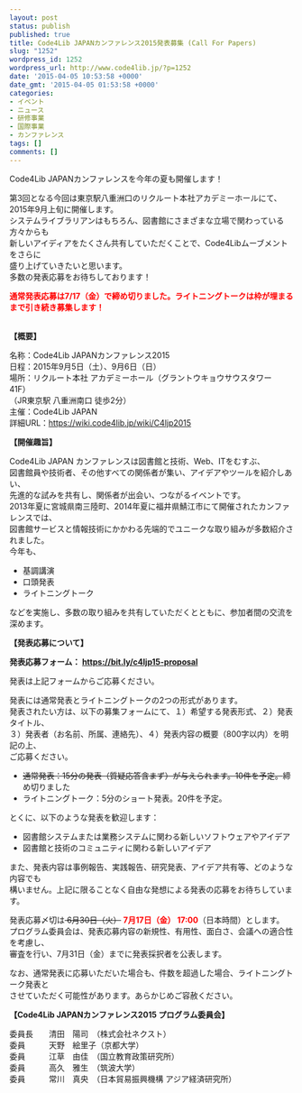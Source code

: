 ```yaml
---
layout: post
status: publish
published: true
title: Code4Lib JAPANカンファレンス2015発表募集 (Call For Papers)
slug: "1252"
wordpress_id: 1252
wordpress_url: http://www.code4lib.jp/?p=1252
date: '2015-04-05 10:53:58 +0000'
date_gmt: '2015-04-05 01:53:58 +0000'
categories:
- イベント
- ニュース
- 研修事業
- 国際事業
- カンファレンス
tags: []
comments: []
---
```

<p>Code4Lib JAPANカンファレンスを今年の夏も開催します！</p>
<p>第3回となる今回は東京駅八重洲口のリクルート本社アカデミーホールにて、2015年9月上旬に開催します。<br />
システムライブラリアンはもちろん、図書館にさまざまな立場で関わっている方々からも<br />
新しいアイディアをたくさん共有していただくことで、Code4Libムーブメントをさらに<br />
盛り上げていきたいと思います。<br />
多数の発表応募をお待ちしております！</p>
<p><span style="color: #ff0000;"><strong>通常発表応募は7/17（金）で締め切りました。ライトニングトークは枠が埋まるまで引き続き募集します！</strong></span></p>
<p><!--more--><br />
<strong>【概要】</strong></p>
<p>名称：Code4Lib JAPANカンファレンス2015<br />
日程：2015年9月5日（土）、9月6日（日）<br />
場所：リクルート本社 アカデミーホール（グラントウキョウサウスタワー 41F）<br />
（JR東京駅 八重洲南口 徒歩2分）<br />
主催：Code4Lib JAPAN<br />
詳細URL：<a title="https://wiki.code4lib.jp/wiki/C4ljp2015" href="https://wiki.code4lib.jp/wiki/C4ljp2015">https://wiki.code4lib.jp/wiki/C4ljp2015</a></p>
<p><strong>【開催趣旨】</strong></p>
<p>Code4Lib JAPAN カンファレンスは図書館と技術、Web、ITをむすぶ、<br />
図書館員や技術者、その他すべての関係者が集い、アイデアやツールを紹介しあい、<br />
先進的な試みを共有し、関係者が出会い、つながるイベントです。<br />
2013年夏に宮城県南三陸町、2014年夏に福井県鯖江市にて開催されたカンファレンスでは、<br />
図書館サービスと情報技術にかかわる先端的でユニークな取り組みが多数紹介されました。<br />
今年も、</p>
<ul>
<li>基調講演</li>
<li>口頭発表</li>
<li>ライトニングトーク</li>
</ul>
<p>などを実施し、多数の取り組みを共有していただくとともに、参加者間の交流を深めます。</p>
<p><strong>【発表応募について】</strong></p>
<p><strong>発表応募フォーム： <a title="https://bit.ly/c4ljp15-proposal" href="https://bit.ly/c4ljp15-proposal">https://bit.ly/c4ljp15-proposal</a></strong></p>
<p>発表は上記フォームからご応募ください。</p>
<p>発表には通常発表とライトニングトークの2つの形式があります。<br />
発表されたい方は、以下の募集フォームにて、１）希望する発表形式、２）発表タイトル、<br />
３）発表者（お名前、所属、連絡先）、４）発表内容の概要（800字以内）を明記の上、<br />
ご応募ください。</p>
<ul>
<li><del>通常発表：15分の発表（質疑応答含まず）が与えられます。10件を予定。</del>締め切りました</li>
<li>ライトニングトーク：5分のショート発表。20件を予定。</li>
</ul>
<p>とくに、以下のような発表を歓迎します：</p>
<ul>
<li>図書館システムまたは業務システムに関わる新しいソフトウェアやアイデア</li>
<li>図書館と技術のコミュニティに関わる新しいアイデア</li>
</ul>
<p>また、発表内容は事例報告、実践報告、研究発表、アイデア共有等、どのような内容でも<br />
構いません。上記に限ることなく自由な発想による発表の応募をお待ちしています。</p>
<p>発表応募〆切は<del> 6月30日（火）</del>&nbsp;<strong><span style="color: #ff0000;">7月17日（金） 17:00</span></strong>（日本時間）とします。<br />
プログラム委員会は、発表応募内容の新規性、有用性、面白さ、会議への適合性を考慮し、<br />
審査を行い、7月31日（金）までに発表採択者を公表します。</p>
<p>なお、通常発表に応募いただいた場合も、件数を超過した場合、ライトニングトーク発表と<br />
させていただく可能性があります。あらかじめご容赦ください。</p>
<p><strong>【Code4Lib JAPANカンファレンス2015 プログラム委員会】</strong></p>
<p>委員長　　清田　陽司　（株式会社ネクスト）<br />
委員　　　天野　絵里子（京都大学）<br />
委員　　　江草　由佳　（国立教育政策研究所）<br />
委員　　　高久　雅生　（筑波大学）<br />
委員　　　常川　真央　（日本貿易振興機構 アジア経済研究所）</p>
